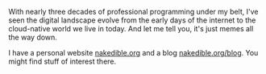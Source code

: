 With nearly three decades of professional programming under my belt, I've seen
the digital landscape evolve from the early days of the internet to the
cloud-native world we live in today. And let me tell you, it's just memes all
the way down.

I have a personal website [nakedible.org](https://nakedible.org) and a blog
[nakedible.org/blog](https://nakedible.org/blog). You might find stuff of
interest there.
